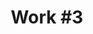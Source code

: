 ---
id_key: '9'
image: image_00036.jpg
thumbnail: thumb_image_00036.jpg
title: 'Work #3  '
dimensions: '200 × 250  '
medium: Acrylic on canvas
work-year: '1890'
artist: Shaniqua Harriott  
notes: chance of a new reality
galleries: "[apple \\, lemon]"
permalink: "/works/9.html"
layout: single-work
---